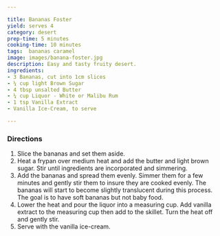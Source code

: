```yaml
---

title: Bananas Foster
yield: serves 4
category: desert
prep-time: 5 minutes
cooking-time: 10 minutes
tags:  bananas caramel
image: images/banana-foster.jpg
description: Easy and tasty fruity desert.
ingredients:
- 3 Bananas, cut into 1cm slices 
- ¼ cup light Brown Sugar
- 4 tbsp unsalted Butter
- ¼ cup Liquor - White or Malibu Rum 
- 1 tsp Vanilla Extract
- Vanilla Ice-Cream, to serve 

---
```


### Directions

1. Slice the bananas and set them aside.
2. Heat a frypan over medium heat and add the butter and light brown sugar. Stir until ingredients are incorporated and simmering.
3. Add the bananas and spread them evenly. Simmer them for a few minutes and gently stir them to insure they are cooked evenly. The bananas will start to become slightly translucent during this process. The goal is to have soft bananas but not baby food.
4. Lower the heat and pour the liquor into a measuring cup. Add vanilla extract to the measuring cup then add to the skillet. Turn the heat off and gently stir.
5. Serve with the vanilla ice-cream.
